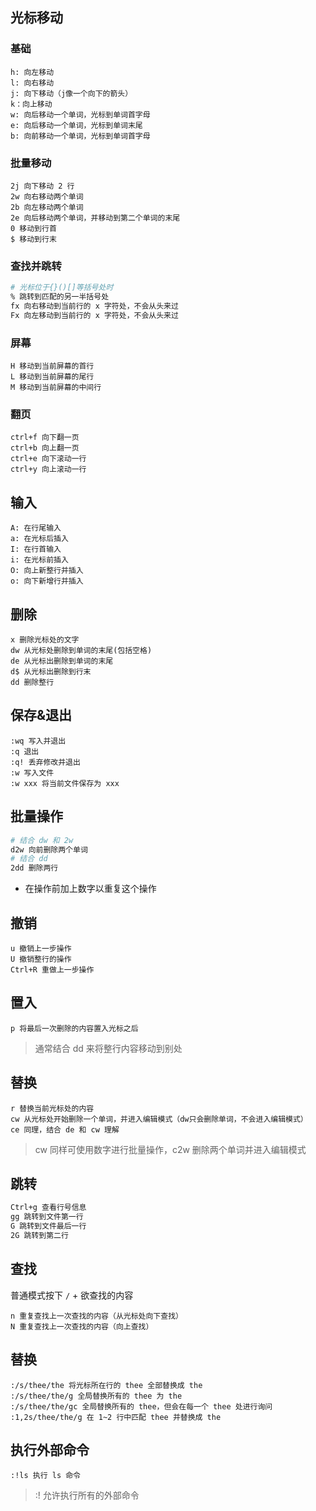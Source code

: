 ## 光标移动

### 基础

```
h: 向左移动
l: 向右移动
j: 向下移动（j像一个向下的箭头）
k：向上移动
w: 向后移动一个单词，光标到单词首字母
e: 向后移动一个单词，光标到单词末尾
b: 向前移动一个单词，光标到单词首字母
```

### 批量移动

```
2j 向下移动 2 行
2w 向右移动两个单词
2b 向左移动两个单词
2e 向后移动两个单词，并移动到第二个单词的末尾
0 移动到行首
$ 移动到行末
```

### 查找并跳转

```bash
# 光标位于{}()[]等括号处时
% 跳转到匹配的另一半括号处
fx 向右移动到当前行的 x 字符处，不会从头来过
Fx 向左移动到当前行的 x 字符处，不会从头来过
```

### 屏幕

```
H 移动到当前屏幕的首行
L 移动到当前屏幕的尾行
M 移动到当前屏幕的中间行
```

### 翻页

```
ctrl+f 向下翻一页
ctrl+b 向上翻一页
ctrl+e 向下滚动一行
ctrl+y 向上滚动一行
```

## 输入

```
A: 在行尾输入
a: 在光标后插入
I: 在行首输入
i: 在光标前插入
O: 向上新整行并插入
o: 向下新增行并插入
```

## 删除

```
x 删除光标处的文字
dw 从光标处删除到单词的末尾(包括空格)
de 从光标出删除到单词的末尾
d$ 从光标出删除到行末
dd 删除整行
```

## 保存&退出

```
:wq 写入并退出
:q 退出
:q! 丢弃修改并退出
:w 写入文件
:w xxx 将当前文件保存为 xxx
```

## 批量操作

```bash
# 结合 dw 和 2w
d2w 向前删除两个单词
# 结合 dd
2dd 删除两行
```

- 在操作前加上数字以重复这个操作

## 撤销

```
u 撤销上一步操作
U 撤销整行的操作
Ctrl+R 重做上一步操作
```

## 置入

```
p 将最后一次删除的内容置入光标之后
```

> 通常结合 dd 来将整行内容移动到别处

## 替换

```
r 替换当前光标处的内容
cw 从光标处开始删除一个单词，并进入编辑模式（dw只会删除单词，不会进入编辑模式）
ce 同理，结合 de 和 cw 理解
```

> cw 同样可使用数字进行批量操作，c2w 删除两个单词并进入编辑模式

## 跳转

```bash
Ctrl+g 查看行号信息
gg 跳转到文件第一行
G 跳转到文件最后一行
2G 跳转到第二行
```

## 查找

普通模式按下 `/` + 欲查找的内容

```
n 重复查找上一次查找的内容（从光标处向下查找）
N 重复查找上一次查找的内容（向上查找）
```

## 替换

```
:/s/thee/the 将光标所在行的 thee 全部替换成 the
:/s/thee/the/g 全局替换所有的 thee 为 the
:/s/thee/the/gc 全局替换所有的 thee，但会在每一个 thee 处进行询问
:1,2s/thee/the/g 在 1~2 行中匹配 thee 并替换成 the
```

## 执行外部命令

```
:!ls 执行 ls 命令
```

> :! 允许执行所有的外部命令